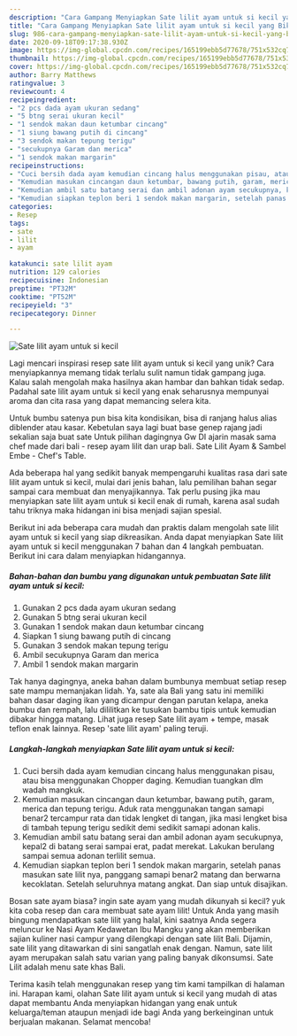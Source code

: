 ```yaml
---
description: "Cara Gampang Menyiapkan Sate lilit ayam untuk si kecil yang Bikin Ngiler"
title: "Cara Gampang Menyiapkan Sate lilit ayam untuk si kecil yang Bikin Ngiler"
slug: 986-cara-gampang-menyiapkan-sate-lilit-ayam-untuk-si-kecil-yang-bikin-ngiler
date: 2020-09-18T09:17:38.930Z
image: https://img-global.cpcdn.com/recipes/165199ebb5d77678/751x532cq70/sate-lilit-ayam-untuk-si-kecil-foto-resep-utama.jpg
thumbnail: https://img-global.cpcdn.com/recipes/165199ebb5d77678/751x532cq70/sate-lilit-ayam-untuk-si-kecil-foto-resep-utama.jpg
cover: https://img-global.cpcdn.com/recipes/165199ebb5d77678/751x532cq70/sate-lilit-ayam-untuk-si-kecil-foto-resep-utama.jpg
author: Barry Matthews
ratingvalue: 3
reviewcount: 4
recipeingredient:
- "2 pcs dada ayam ukuran sedang"
- "5 btng serai ukuran kecil"
- "1 sendok makan daun ketumbar cincang"
- "1 siung bawang putih di cincang"
- "3 sendok makan tepung terigu"
- "secukupnya Garam dan merica"
- "1 sendok makan margarin"
recipeinstructions:
- "Cuci bersih dada ayam kemudian cincang halus menggunakan pisau, atau bisa menggunakan Chopper daging. Kemudian tuangkan dlm wadah mangkuk."
- "Kemudian masukan cincangan daun ketumbar, bawang putih, garam, merica dan tepung terigu. Aduk rata menggunakan tangan samapi benar2 tercampur rata dan tidak lengket di tangan, jika masi lengket bisa di tambah tepung terigu sedikit demi sedikit samapi adonan kalis."
- "Kemudian ambil satu batang serai dan ambil adonan ayam secukupnya, kepal2 di batang serai sampai erat, padat merekat. Lakukan berulang sampai semua adonan terlilit semua."
- "Kemudian siapkan teplon beri 1 sendok makan margarin, setelah panas masukan sate lilit nya, panggang samapi benar2 matang dan berwarna kecoklatan. Setelah seluruhnya matang angkat. Dan siap untuk disajikan."
categories:
- Resep
tags:
- sate
- lilit
- ayam

katakunci: sate lilit ayam 
nutrition: 129 calories
recipecuisine: Indonesian
preptime: "PT32M"
cooktime: "PT52M"
recipeyield: "3"
recipecategory: Dinner

---
```



![Sate lilit ayam untuk si kecil](https://img-global.cpcdn.com/recipes/165199ebb5d77678/751x532cq70/sate-lilit-ayam-untuk-si-kecil-foto-resep-utama.jpg)

Lagi mencari inspirasi resep sate lilit ayam untuk si kecil yang unik? Cara menyiapkannya memang tidak terlalu sulit namun tidak gampang juga. Kalau salah mengolah maka hasilnya akan hambar dan bahkan tidak sedap. Padahal sate lilit ayam untuk si kecil yang enak seharusnya mempunyai aroma dan cita rasa yang dapat memancing selera kita.

Untuk bumbu satenya pun bisa kita kondisikan, bisa di ranjang halus alias diblender atau kasar. Kebetulan saya lagi buat base genep rajang jadi sekalian saja buat sate Untuk pilihan dagingnya Gw DI ajarin masak sama chef made dari bali - resep ayam lilit dan urap bali. Sate Lilit Ayam &amp; Sambel Embe - Chef&#39;s Table.

Ada beberapa hal yang sedikit banyak mempengaruhi kualitas rasa dari sate lilit ayam untuk si kecil, mulai dari jenis bahan, lalu pemilihan bahan segar sampai cara membuat dan menyajikannya. Tak perlu pusing jika mau menyiapkan sate lilit ayam untuk si kecil enak di rumah, karena asal sudah tahu triknya maka hidangan ini bisa menjadi sajian spesial.


Berikut ini ada beberapa cara mudah dan praktis dalam mengolah sate lilit ayam untuk si kecil yang siap dikreasikan. Anda dapat menyiapkan Sate lilit ayam untuk si kecil menggunakan 7 bahan dan 4 langkah pembuatan. Berikut ini cara dalam menyiapkan hidangannya.

<!--inarticleads1-->

##### Bahan-bahan dan bumbu yang digunakan untuk pembuatan Sate lilit ayam untuk si kecil:

1. Gunakan 2 pcs dada ayam ukuran sedang
1. Gunakan 5 btng serai ukuran kecil
1. Gunakan 1 sendok makan daun ketumbar cincang
1. Siapkan 1 siung bawang putih di cincang
1. Gunakan 3 sendok makan tepung terigu
1. Ambil secukupnya Garam dan merica
1. Ambil 1 sendok makan margarin


Tak hanya dagingnya, aneka bahan dalam bumbunya membuat setiap resep sate mampu memanjakan lidah. Ya, sate ala Bali yang satu ini memiliki bahan dasar daging ikan yang dicampur dengan parutan kelapa, aneka bumbu dan rempah, lalu dililitkan ke tusukan bambu tipis untuk kemudian dibakar hingga matang. Lihat juga resep Sate lilit ayam + tempe, masak teflon enak lainnya. Resep &#39;sate lilit ayam&#39; paling teruji. 

<!--inarticleads2-->

##### Langkah-langkah menyiapkan Sate lilit ayam untuk si kecil:

1. Cuci bersih dada ayam kemudian cincang halus menggunakan pisau, atau bisa menggunakan Chopper daging. Kemudian tuangkan dlm wadah mangkuk.
1. Kemudian masukan cincangan daun ketumbar, bawang putih, garam, merica dan tepung terigu. Aduk rata menggunakan tangan samapi benar2 tercampur rata dan tidak lengket di tangan, jika masi lengket bisa di tambah tepung terigu sedikit demi sedikit samapi adonan kalis.
1. Kemudian ambil satu batang serai dan ambil adonan ayam secukupnya, kepal2 di batang serai sampai erat, padat merekat. Lakukan berulang sampai semua adonan terlilit semua.
1. Kemudian siapkan teplon beri 1 sendok makan margarin, setelah panas masukan sate lilit nya, panggang samapi benar2 matang dan berwarna kecoklatan. Setelah seluruhnya matang angkat. Dan siap untuk disajikan.


Bosan sate ayam biasa? ingin sate ayam yang mudah dikunyah si kecil? yuk kita coba resep dan cara membuat sate ayam lilit! Untuk Anda yang masih bingung mendapatkan sate lilit yang halal, kini saatnya Anda segera meluncur ke Nasi Ayam Kedawetan Ibu Mangku yang akan memberikan sajian kuliner nasi campur yang dilengkapi dengan sate lilit Bali. Dijamin, sate lilit yang ditawarkan di sini sangatlah enak dengan. Namun, sate lilit ayam merupakan salah satu varian yang paling banyak dikonsumsi. Sate Lilit adalah menu sate khas Bali. 

Terima kasih telah menggunakan resep yang tim kami tampilkan di halaman ini. Harapan kami, olahan Sate lilit ayam untuk si kecil yang mudah di atas dapat membantu Anda menyiapkan hidangan yang enak untuk keluarga/teman ataupun menjadi ide bagi Anda yang berkeinginan untuk berjualan makanan. Selamat mencoba!
